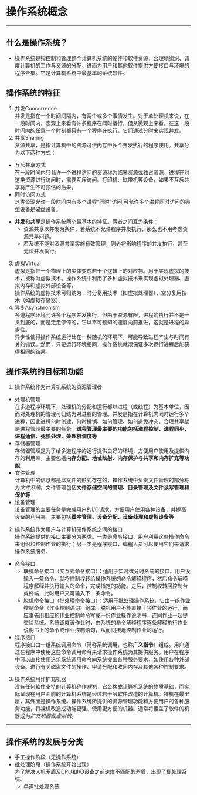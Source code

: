 # 操作系统概念
---
## 什么是操作系统？
- 操作系统是指控制和管理整个计算机系统的硬件和软件资源，合理地组织、调度计算机的工作与资源的分配，进而为用户和其他软件提供方便接口与环境的程序合集。它是计算机系统中最基本的系统软件。  
## 操作系统的特征
1. 并发Concurrence  
并发是指在一个时间间隔内，有两个或多个事情发生。对于单处理机来说，在一段时间内，宏观上来看有许多程序在同时运行，但从微观上来看，在这一段时间内的任意一个时刻都只有一个程序在执行。它们通过分时来实现并发。
2. 共享Sharing  
资源共享，是指计算机中的资源可供内存中多个并发执行的程序使用。共享分为以下两种方式：  
  + 互斥共享方式  
  在一段时间内只允许一个进程访问的资源称为临界资源或独占资源，进程在对这类资源进行访问时，需要互斥访问。打印机、磁带机等设备，如果不互斥共享将产生不可预估的后果。
  + 同时访问方式  
  这类资源允许一段时间内有多个进程“同时”访问,可允许多个进程同时访问的典型设备是磁盘设备。  
- **并发**和**共享**是操作系统两个最基本的特征。两者之间互为条件：  
  + 资源共享以并发为条件，若系统不允许程序并发执行，那么也不用考虑资源共享问题。  
  + 若系统不能对资源共享实施有效管理，则必将影响程序的并发执行，甚至无法并发执行。  
3. 虚拟Virtual  
虚拟是指把一个物理上的实体变成若干个逻辑上的对应物。用于实现虚拟的技术，被称为虚拟技术。操作系统中利用了多种虚拟技术来实现虚拟处理器、虚拟内存和虚拟外部设备等。  
操作系统的虚拟技术可归纳为：时分复用技术（如虚拟处理器）、空分复用技术（如虚拟存储器）。  
4. 异步Asynchronism  
多道程序环境允许多个程序并发执行，但由于资源有限，进程的执行并不是一贯到底的，而是走走停停的，它以不可预知的速度向前推进，这就是进程的异步性。  
异步性使得操作系统运行处在一种随机的环境下，可能导致进程产生与时间有关的错误。然而，只要运行环境相同，操作系统就须保证多次运行进程后能获得相同的结果。  
## 操作系统的目标和功能
1. 操作系统作为计算机系统的资源管理者
+ 处理机管理  
在多道程序环境下，处理机的分配和运行都以进程（或线程）为基本单位，因而对处理机的管理可归结为对进程的管理。并发是指在计算机内同时运行多个进程，因此进程何时创建、何时撤销、如何管理、如何避免冲突、合理共享就是进程管理最主要的任务。**进程管理最主要的功能包括进程控制、进程同步、进程通信、死锁处理、处理机调度等**  
+ 存储器管理  
存储器管理是为了给多道程序的运行提供良好的环境，方便用户使用及提供内存的利用率，主要包括**内存分配、地址映射、内存保护与共享和内存扩充等功能**  
+ 文件管理  
计算机中的信息都是以文件的形式存在的，操作系统中负责文件管理的部分称为*文件系统*。文件管理包括**文件存储空间的管理、目录管理及文件读写管理和保护等**  
+ 设备管理  
设备管理的主要任务是完成用户的I/O请求，方便用户使用各种设备，并提高设备的利用率，主要包括**缓冲管理、设备分配、设备处理和虚拟设备等**  
2. 操作系统作为用户与计算机硬件系统之间的接口  
操作系统提供的接口主要分为两类。一类是命令接口，用户利用这些操作命令来组织和控制作业的执行；另一类是程序接口，编程人员可以使用它们来请求操作系统服务。  
+ 命令接口  
  - 联机命令接口（交互式命令接口）：适用于实时或分时系统的接口。用户没输入一条命令，就将控制权转给操作系统的命令解释程序，然后命令解释程序解释并执行输入的命令，完成指定的功能。之后，控制权转回控制台或终端，此时用户又可输入下一条命令。
  - 脱机命令接口（批处理命令接口）：适用于批处理操作系统，它由一组作业控制命令（作业控制语句）组成。脱机用户不能直接干预作业的运行，而应事先用相应的作业控制命令写成一份作业操作说明书，连同作业一起提交给系统。系统调度该作业时，由系统的命令解释程序逐条解释执行作业说明书上的命令或作业控制语句，从而间接地控制作业的运行。  
+ 程序接口  
程序接口由一组系统调用命令（简称系统调用，也称**广义指令**）组成。用户通过在程序中使用这些命令调用命令来请求操作系统为其提供服务。用户在程序中可以直接使用这组系统调用命令向系统提出各种服务要求，如使用各种外部设备、进行有关磁盘文件的操作、申请分配和收回内存及其他各种控制要求。  
3. 操作系统用作扩充机器  
没有任何软件支持的计算机称作*裸机*，它金构成计算机系统的物质基础，而实际呈现在用户面前的计算机系统是经过若干层软件改造的计算机。裸机在最里层，其外面是操作系统。操作系统所提供的资源管理功能和方便用户的各种服务功能，将裸机改造成功能更强、使用更方便的机器。通常将覆盖了软件的机器成为*扩充机器*或*虚拟机*。

---
## 操作系统的发展与分类
+ 手工操作阶段（无操作系统）
+ 批处理阶段（操作系统开始出现）  
为了解决人机矛盾及CPU和I/O设备之前速度不匹配的矛盾，出现了批处理系统。　　
  - 单道批处理系统

